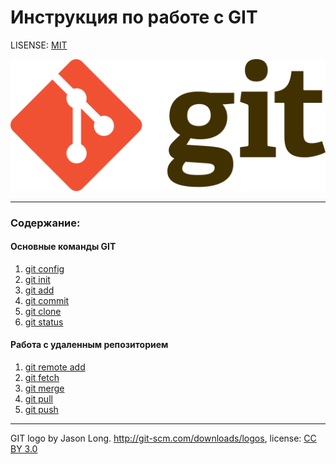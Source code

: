 # Инструкция по работе с GIT

LISENSE: [MIT](./lisense.md)

![git-logo](./assets/1280px-Git-logo.svg.png)

---

### Содержание:

#### Основные команды GIT

1. [git config](./config)
2. [git init](./init)
3. [git add](./add.md)
4. [git commit](./commit.md)
5. [git clone](./clone)
6. [git status](./status.md)

#### Работа с удаленным репозиторием

1. [git remote add](./remote%20add)
2. [git fetch](./fetch)
3. [git merge](./merge)
4. [git pull](./pull)
5. [git push](./push)

---

GIT logo by Jason Long. http://git-scm.com/downloads/logos, license: [CC BY 3.0](https://creativecommons.org/licenses/by/3.0/)

